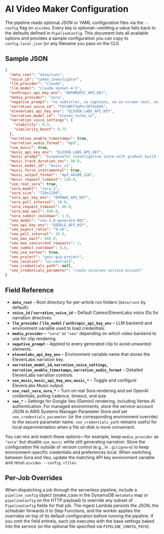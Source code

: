 # AI Video Maker Configuration

The pipeline reads optional JSON or YAML configuration files via the
`--config` flag on `aivideo`. Every key is optional—omitting a value falls
back to the defaults defined in `PipelineConfig`. This document lists all
available options and provides a sample configuration you can copy to
`config.local.json` (or any filename you pass on the CLI).

## Sample JSON

```json
{
  "data_root": "data/runs",
  "voice_id": "cameo_investigator",
  "llm_provider": "claude",
  "llm_model": "claude-sonnet-4-5",
  "anthropic_api_key_env": "ANTHROPIC_API_KEY",
  "media_provider": "sora",
  "negative_prompt": "no subtitles, no captions, no on-screen text, no watermark",
  "narration_voice_id": "FGY2WhTYpPnrIDTdsKH5",
  "elevenlabs_api_key_env": "ELEVEN_LABS_API_KEY",
  "narration_model_id": "eleven_turbo_v2",
  "narration_voice_settings": {
    "stability": 0.3,
    "similarity_boost": 0.75
  },
  "narration_enable_timestamps": true,
  "narration_audio_format": "mp3",
  "use_music": true,
  "music_api_key_env": "ELEVEN_LABS_API_KEY",
  "music_prompt": "Suspenseful investigative score with gradual build.",
  "music_track_duration_sec": 90.0,
  "music_model_id": "music_v1",
  "music_force_instrumental": true,
  "music_output_format": "mp3_44100_128",
  "music_request_timeout": 120.0,
  "use_real_sora": true,
  "sora_model": "sora-2",
  "sora_size": "720x1280",
  "sora_api_key_env": "OPENAI_API_KEY",
  "sora_poll_interval": 10.0,
  "sora_request_timeout": 60.0,
  "sora_max_wait": 600.0,
  "sora_submit_cooldown": 1.0,
  "veo_model": "veo-3.0-generate-001",
  "veo_api_key_env": "GOOGLE_API_KEY",
  "veo_aspect_ratio": "9:16",
  "veo_poll_interval": 10.0,
  "veo_max_wait": 600.0,
  "veo_max_concurrent_requests": 2,
  "veo_submit_cooldown": 0.0,
  "veo_use_vertex": true,
  "veo_project": "your-gcp-project",
  "veo_location": "us-central1",
  "veo_credentials_path": null,
  "veo_credentials_parameter": "/auto-sora/veo-service-account"
}
```

## Field Reference

- **`data_root`** – Root directory for per-article run folders (`data/runs` by default).
- **`voice_id` / `narration_voice_id`** – Default Cameo/ElevenLabs voice IDs for narration directives.
- **`llm_provider` / `llm_model` / `anthropic_api_key_env`** – LLM backend and environment variable used to load credentials.
- **`media_provider`** – `"sora"` or `"veo"` depending on which video backend to use for clip rendering.
- **`negative_prompt`** – Applied to every generated clip to avoid unwanted elements.
- **`elevenlabs_api_key_env`** – Environment variable name that stores the ElevenLabs narration key.
- **`narration_model_id`, `narration_voice_settings`, `narration_enable_timestamps`, `narration_audio_format`** – Detailed ElevenLabs narration controls.
- **`use_music`, `music_api_key_env`, `music_*`** – Toggle and configure ElevenLabs Music output.
- **`use_real_sora`, `sora_*`** – Turn on real Sora rendering and set OpenAI credentials, polling cadence, timeout, and size.
- **`veo_*`** – Settings for Google Veo (Gemini) rendering, including Vertex AI authentication. For managed environments, store the service-account JSON in AWS Systems Manager Parameter Store and set `veo_credentials_parameter` (or the corresponding environment override) to the secure parameter name. `veo_credentials_path` remains useful for local experimentation when a file on disk is more convenient.

You can mix and match these options—for example, keep `media_provider` as `"sora"`
but disable `use_music` while still generating narration. Store the configuration
file outside of version control (e.g., in `.gitignore`) to keep environment-specific
credentials and preferences local. When switching between Sora and Veo, update the
matching API key environment variable and rerun `aivideo --config <file>`.

## Per-Job Overrides

When dispatching a job through the serverless pipeline, include a `pipeline_config`
object (snake_case in the DynamoDB `metadata` map or `pipelineConfig` on the HTTP
payload) to override any subset of `PipelineConfig` fields for that job. The ingest
Lambda persists the JSON, the scheduler forwards it to Step Functions, and the
worker applies the overrides on top of its default configuration before running
the pipeline. If you omit the field entirely, each job executes with the base
settings baked into the service (or the optional file specified via
`PIPELINE_CONFIG_PATH`).
